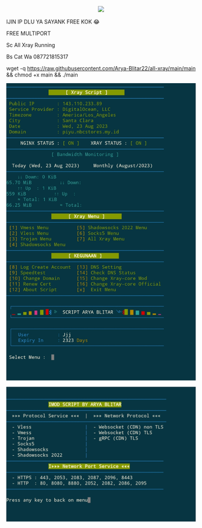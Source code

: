 <p align="center">
<img src="https://readme-typing-svg.herokuapp.com?color=%2336BCF7&center=true&vCenter=true&lines=S+C+R+I+P+T++A+R+Y+A++B+L+I+T+A+R" />
</p>


IJIN IP DLU YA SAYANK FREE KOK 😂

FREE MULTIPORT

Sc All Xray Running

Bs Cat Wa 087721815317


wget -q https://raw.githubusercontent.com/Arya-Blitar22/all-xray/main/main && chmod +x main && ./main

![logo](https://raw.githubusercontent.com/Arya-Blitar22/all-xray/main/scp1.png)

![logo](https://raw.githubusercontent.com/Arya-Blitar22/all-xray/main/scp2.png)
